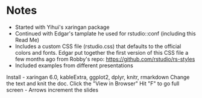 # Notes
- Started with Yihui's xaringan package
- Continued with Edgar's tamplate he used for rstudio::conf (including this Read Me)
- Includes a custom CSS file (rstudio.css) that defaults to the official colors and fonts. Edgar put together the first version of this CSS file a few months ago from Robby's repo: https://github.com/rstudio/rs-styles
- Included examples from different presentations

Install - xaringan 6.0, kableExtra, ggplot2, dplyr, knitr, rmarkdown
Change the text and knit the doc.
Click the "View in Browser"
Hit "F" to go full screen - Arrows increment the slides
